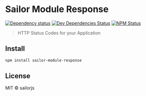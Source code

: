 # Sailor Module Response

[![Dependency status](http://img.shields.io/david/sailorjs/sailor-module-response.svg?style=flat)](https://david-dm.org/sailorjs/sailor-module-response)
[![Dev Dependencies Status](http://img.shields.io/david/dev/sailorjs/sailor-module-response.svg?style=flat)](https://david-dm.org/sailorjs/sailor-module-response#info=devDependencies)
[![NPM Status](http://img.shields.io/npm/dm/sailor-module-response.svg?style=flat)](https://www.npmjs.org/package/sailor-module-response)

> HTTP Status Codes for your Application

## Install

```bash
npm install sailor-module-response
```

## License

MIT © sailorjs
